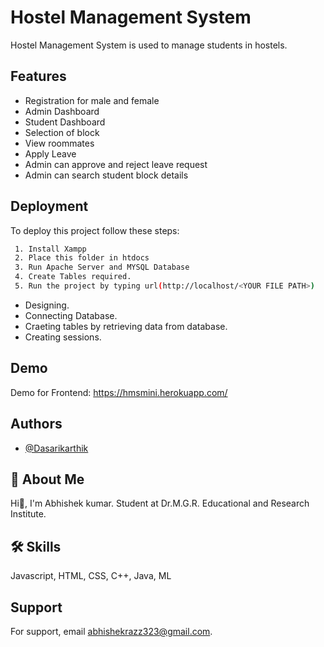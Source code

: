 # Hostel Management System

Hostel Management System is used to manage students in hostels.


## Features

- Registration for male and female
- Admin Dashboard
- Student Dashboard
- Selection of block
- View roommates
- Apply Leave
- Admin can approve and reject leave request
- Admin can search student block details



## Deployment

To deploy this project follow these steps:

```bash
 1. Install Xampp
 2. Place this folder in htdocs
 3. Run Apache Server and MYSQL Database
 4. Create Tables required.
 5. Run the project by typing url(http://localhost/<YOUR FILE PATH>)
```

- Designing.
- Connecting Database.
- Craeting tables by retrieving data from database.
- Creating sessions.


## Demo

Demo for Frontend:
https://hmsmini.herokuapp.com/

## Authors

- [@Dasarikarthik](https://github.com/abhirazz123)
 


## 🚀 About Me
Hi👋, I'm Abhishek kumar.
Student at Dr.M.G.R. Educational and Research Institute.


## 🛠 Skills
Javascript, HTML, CSS, C++, Java, ML


## Support

For support, email  abhishekrazz323@gmail.com.

